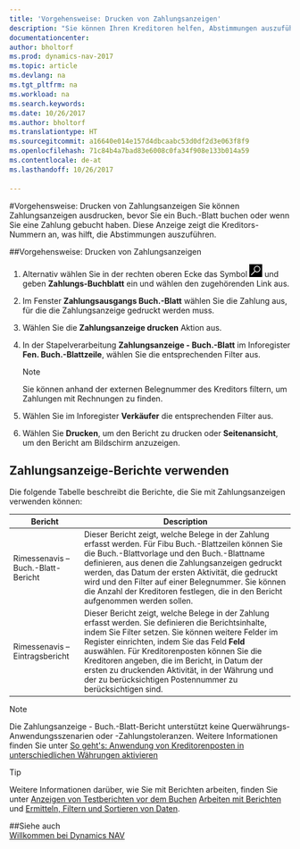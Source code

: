 ```yaml
---
title: 'Vorgehensweise: Drucken von Zahlungsanzeigen'
description: "Sie können Ihren Kreditoren helfen, Abstimmungen auszuführen, indem Sie Zahlungsanzeige ausdrucken, bevor Sie ein Buch.-Blatt buchen oder wenn Sie eine Zahlung buchen."
documentationcenter: 
author: bholtorf
ms.prod: dynamics-nav-2017
ms.topic: article
ms.devlang: na
ms.tgt_pltfrm: na
ms.workload: na
ms.search.keywords: 
ms.date: 10/26/2017
ms.author: bholtorf
ms.translationtype: HT
ms.sourcegitcommit: a16640e014e157d4dbcaabc53d0df2d3e063f8f9
ms.openlocfilehash: 71c84b4a7bad83e6008c0fa34f908e133b014a59
ms.contentlocale: de-at
ms.lasthandoff: 10/26/2017

---
```


#<a name="how-to-print-remittance-advice"></a>Vorgehensweise: Drucken von Zahlungsanzeigen
Sie können Zahlungsanzeigen ausdrucken, bevor Sie ein Buch.-Blatt buchen oder wenn Sie eine Zahlung gebucht haben. Diese Anzeige zeigt die Kreditors-Nummern an, was hilft, die Abstimmungen auszuführen.

##<a name="to-print-remittance-advice"></a>Vorgehensweise: Drucken von Zahlungsanzeigen
1. Alternativ wählen Sie in der rechten oberen Ecke das Symbol ![Nach Seite oder Bericht suchen](media/ui-search/search_small.png "Nach Seite oder Bericht suchen") und geben **Zahlungs-Buchblatt** ein und wählen den zugehörenden Link aus.  
2. Im Fenster **Zahlungsausgangs Buch.-Blatt** wählen Sie die Zahlung aus, für die die Zahlungsanzeige gedruckt werden muss.  
3. Wählen Sie die **Zahlungsanzeige drucken** Aktion aus.  
4. In der Stapelverarbeitung **Zahlungsanzeige - Buch.-Blatt** im Inforegister **Fen. Buch.-Blattzeile**, wählen Sie die entsprechenden Filter aus.  
  
    >[!Note]
    > Sie können anhand der externen Belegnummer des Kreditors filtern, um Zahlungen mit Rechnungen zu finden.

5. Wählen Sie im Inforegister **Verkäufer** die entsprechenden Filter aus.  
6. Wählen Sie **Drucken**, um den Bericht zu drucken oder **Seitenansicht**, um den Bericht am Bildschirm anzuzeigen.  

## <a name="using-remittance-advice-reports"></a>Zahlungsanzeige-Berichte verwenden
Die folgende Tabelle beschreibt die Berichte, die Sie mit Zahlungsanzeigen verwenden können:

|Bericht|Description|
|----|----|
|Rimessenavis – Buch.-Blatt-Bericht|Dieser Bericht zeigt, welche Belege in der Zahlung erfasst werden. Für Fibu Buch.-Blattzeilen können Sie die Buch.-Blattvorlage und den Buch.-Blattname definieren, aus denen die Zahlungsanzeigen gedruckt werden, das Datum der ersten Aktivität, die gedruckt wird und den Filter auf einer Belegnummer. Sie können die Anzahl der Kreditoren festlegen, die in den Bericht aufgenommen werden sollen. |
|Rimessenavis – Eintragsbericht| Dieser Bericht zeigt, welche Belege in der Zahlung erfasst werden. Sie definieren die Berichtsinhalte, indem Sie Filter setzen. Sie können weitere Felder im Register einrichten, indem Sie das Feld **Feld** auswählen. Für Kreditorenposten können Sie die Kreditoren angeben, die im Bericht, in Datum der ersten zu druckenden Aktivität, in der Währung und der zu berücksichtigen Postennummer zu berücksichtigen sind. |

> [!Note]
> Die Zahlungsanzeige - Buch.-Blatt-Bericht unterstützt keine Querwährungs-Anwendungsszenarien oder -Zahlungstoleranzen. Weitere Informationen finden Sie unter [So geht's: Anwendung von Kreditorenposten in unterschiedlichen Währungen aktivieren](finance-how-enable-application-ledger-entries-different-currencies.md)

> [!Tip]
> Weitere Informationen darüber, wie Sie mit Berichten arbeiten, finden Sie unter [Anzeigen von Testberichten vor dem Buchen](ui-how-view-test-reports-posting.md) [Arbeiten mit Berichten](ui-work-report.md) und [Ermitteln, Filtern und Sortieren von Daten](ui-enter-criteria-filters.md).

##<a name="see-also"></a>Siehe auch  
[Willkommen bei Dynamics NAV](across-get-started.md)
